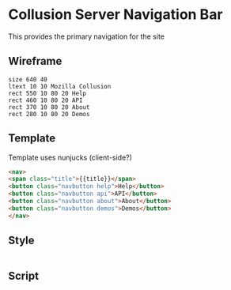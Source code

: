 # Collusion Server Navigation Bar

This provides the primary navigation for the site

## Wireframe

``` sketch
size 640 40
ltext 10 10 Mozilla Collusion
rect 550 10 80 20 Help
rect 460 10 80 20 API
rect 370 10 80 20 About
rect 280 10 80 20 Demos
```

## Template

Template uses nunjucks (client-side?)

``` html
<nav>
<span class="title">{{title}}</span>
<button class="navbutton help">Help</button>
<button class="navbutton api">API</button>
<button class="navbutton about">About</button>
<button class="navbutton demos">Demos</button>
</nav>
```

## Style

``` less

```

## Script

``` coffee

```
